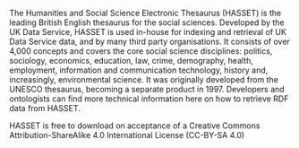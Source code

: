 The Humanities and Social Science Electronic Thesaurus (HASSET) is the leading British English thesaurus for the social sciences. Developed by the UK Data Service, HASSET is used in-house for indexing and retrieval of UK Data Service data, and by many third party organisations. It consists of over 4,000 concepts and covers the core social science disciplines: politics, sociology, economics, education, law, crime, demography, health, employment, information and communication technology, history and, increasingly, environmental science. It was originally developed from the UNESCO thesaurus, becoming a separate product in 1997. Developers and ontologists can find more technical information here on how to retrieve RDF data from HASSET.

HASSET is free to download on acceptance of a Creative Commons Attribution-ShareAlike 4.0 International License (CC-BY-SA 4.0)
